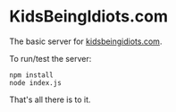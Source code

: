 # KidsBeingIdiots.com

The basic server for [kidsbeingidiots.com](http://kidsbeingidiots.com).

To run/test the server:

```
npm install
node index.js
```

That's all there is to it.
